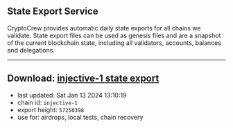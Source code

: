 ## State Export Service
CryptoCrew provides automatic daily state exports for all chains we validate. State export files can be used as genesis files and are a snapshot of the current blockchain state, including all validators, accounts, balances and delegations.

---
**Download: [injective-1 state export](https://dl.ccvalidators.com/SERVICE/injective/injective-1_export_57250398.json)**
---

- last updated: Sat Jan 13 2024 13:10:19
- chain id: `injective-1`
- export height: `57250398`
- use for: airdrops, local tests, chain recovery
